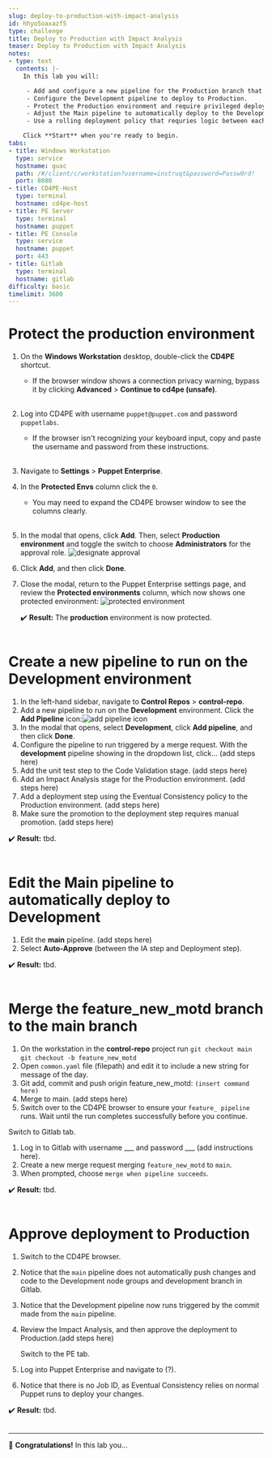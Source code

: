 ```yaml
---
slug: deploy-to-production-with-impact-analysis
id: hhyo5oaxazf5
type: challenge
title: Deploy to Production with Impact Analysis
teaser: Deploy to Production with Impact Analysis
notes:
- type: text
  contents: |-
    In this lab you will:

     - Add and configure a new pipeline for the Production branch that requires impact analysis and manual deployment.
     - Configure the Development pipeline to deploy to Production.
     - Protect the Production environment and require privileged deployment step approval.
     - Adjust the Main pipeline to automatically deploy to the Development branch from a git commit.
     - Use a rolling deployment policy that requries logic between each step.

    Click **Start** when you're ready to begin.
tabs:
- title: Windows Workstation
  type: service
  hostname: guac
  path: /#/client/c/workstation?username=instruqt&password=Passw0rd!
  port: 8080
- title: CD4PE-Host
  type: terminal
  hostname: cd4pe-host
- title: PE Server
  type: terminal
  hostname: puppet
- title: PE Console
  type: service
  hostname: puppet
  port: 443
- title: Gitlab
  type: terminal
  hostname: gitlab
difficulty: basic
timelimit: 3600
---
```

Protect the production environment
========
1. On the **Windows Workstation** desktop, double-click the **CD4PE** shortcut.
    - If the browser window shows a connection privacy warning, bypass it by clicking **Advanced** > **Continue to cd4pe (unsafe)**.<br><br>
1. Log into CD4PE with username `puppet@puppet.com` and password `puppetlabs`.
    - If the browser isn't recognizing your keyboard input, copy and paste the username and password from these instructions.<br><br>
2. Navigate to **Settings** > **Puppet Enterprise**.
3. In the **Protected Envs** column click the `0`.
    - You may need to expand the CD4PE browser window to see the columns clearly.<br><br>
1. In the modal that opens, click **Add**. Then, select **Production environment** and toggle the switch to choose  **Administrators** for the approval role. ![designate approval](https://storage.googleapis.com/instruqt-images/PE501-Continuously%20Deliver/PE501-designate-approval.png)
1. Click **Add**, and then click **Done**.
1. Close the modal, return to the Puppet Enterprise settings page, and review the **Protected environments** column, which now shows one protected environment: ![protected environment](https://storage.googleapis.com/instruqt-images/PE501-Continuously%20Deliver/PE501-protectedenv.png)

    ✔️ **Result:** The **production** environment is now protected.<br><br>

Create a new pipeline to run on the Development environment
========
1. In the left-hand sidebar, navigate to **Control Repos** > **control-repo**.
2. Add a new pipeline to run on the **Development** environment. Click the **Add Pipeline** icon:![add pipeline icon](https://storage.googleapis.com/instruqt-images/PE501-Continuously%20Deliver/Lab2.0-1-1.png)
1. In the modal that opens, select **Development**, click **Add pipeline**, and then click **Done**.
3. Configure the pipeline to run triggered by a merge request. With the **development** pipeline showing in the dropdown list, click... (add steps here)
4. Add the unit test step to the Code Validation stage. (add steps here)
5. Add an Impact Analysis stage for the Production environment. (add steps here)
6. Add a deployment step using the Eventual Consistency policy to the Production environment. (add steps here)
7. Make sure the promotion to the deployment step requires manual promotion. (add steps here)

✔️ **Result:** tbd.<br><br>

Edit the Main pipeline to automatically deploy to Development
========
1. Edit the **main** pipeline. (add steps here)
2. Select **Auto-Approve** (between the IA step and Deployment step).

✔️ **Result:** tbd.<br><br>

Merge the feature_new_motd branch to the main branch
========
1. On the workstation in the **control-repo** project run
        ```
        git checkout main
        ```
        ```
        git checkout -b feature_new_motd
        ```
2. Open `common.yaml` file (filepath) and edit it to include a new string for message of the day.
4. Git add, commit and push origin feature_new_motd:
        ```
        (insert command here)
        ```
5. Merge to main. (add steps here)
6. Switch over to the CD4PE browser to ensure your `feature_ pipeline` runs. Wait until the run completes successfully before you continue.

Switch to Gitlab tab.

1. Log in to Gitlab with username ___ and password ___ (add instructions here).
1. Create a new merge request merging `feature_new_motd` to `main`.
8. When prompted, choose `merge when pipeline succeeds`.

✔️ **Result:** tbd.<br><br>

Approve deployment to Production
========
1. Switch to the CD4PE browser.
2. Notice that the `main` pipeline does not automatically push changes and code to the Development node groups and development branch in Gitlab.
3. Notice that the Development pipeline now runs triggered by the commit made from the `main` pipeline.
4. Review the Impact Analysis, and then approve the deployment to Production.(add steps here)

    Switch to the PE tab.

1. Log into Puppet Enterprise and navigate to (?).
1. Notice that there is no Job ID, as Eventual Consistency relies on normal Puppet runs to deploy your changes.

✔️ **Result:** tbd.<br><br>

-------
🎈 **Congratulations!** In this lab you...